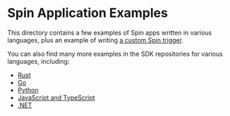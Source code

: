 # Spin Application Examples

This directory contains a few examples of Spin apps written in various
languages, plus an example of writing [a custom Spin trigger](./spin-timer).

You can also find many more examples in the SDK repositories for various
languages, including:

- [Rust](https://github.com/fermyon/spin-rust-sdk/tree/stable/examples)
- [Go](https://github.com/fermyon/spin-go-sdk/tree/stable/examples)
- [Python](https://github.com/fermyon/spin-python-sdk/tree/stable/examples)
- [JavaScript and TypeScript](https://github.com/fermyon/spin-js-sdk/tree/stable/examples)
- [.NET](https://github.com/fermyon/spin-dotnet-sdk/tree/stable/samples)
